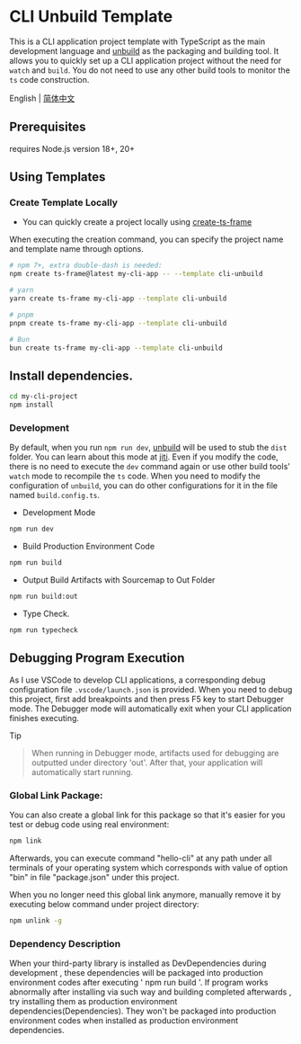 # CLI Unbuild Template

This is a CLI application project template with TypeScript as the main development language and [unbuild](https://github.com/unjs/unbuild) as the packaging and building tool. It allows you to quickly set up a CLI application project without the need for `watch` and `build`. You do not need to use any other build tools to monitor the `ts` code construction.

English | [简体中文](https://github.com/hacxy/cli-template/blob/main/README_zh.md)

## Prerequisites

requires Node.js version 18+, 20+

## Using Templates

### Create Template Locally

- You can quickly create a project locally using [create-ts-frame](https://github.com/hacxy/create-ts-frame)

When executing the creation command, you can specify the project name and template name through options.

```sh
# npm 7+, extra double-dash is needed:
npm create ts-frame@latest my-cli-app -- --template cli-unbuild

# yarn
yarn create ts-frame my-cli-app --template cli-unbuild

# pnpm
pnpm create ts-frame my-cli-app --template cli-unbuild

# Bun
bun create ts-frame my-cli-app --template cli-unbuild
```

## Install dependencies.

```sh
cd my-cli-project
npm install
```

### Development

By default, when you run `npm run dev`, [unbuild](https://github.com/unjs/unbuild) will be used to stub the `dist` folder. You can learn about this mode at [jiti](https://github.com/unjs/jiti). Even if you modify the code, there is no need to execute the `dev` command again or use other build tools' `watch` mode to recompile the `ts` code. When you need to modify the configuration of `unbuild`, you can do other configurations for it in the file named `build.config.ts`.

- Development Mode

```sh
npm run dev
```

- Build Production Environment Code

```sh
npm run build
```

- Output Build Artifacts with Sourcemap to Out Folder

```sh
npm run build:out
```

- Type Check.

```sh
npm run typecheck
```

## Debugging Program Execution

As I use VSCode to develop CLI applications, a corresponding debug configuration file `.vscode/launch.json` is provided. When you need to debug this project, first add breakpoints and then press F5 key to start Debugger mode. The Debugger mode will automatically exit when your CLI application finishes executing.

> [!TIP]

> When running in Debugger mode, artifacts used for debugging are outputted under directory 'out'. After that, your application will automatically start running.

### Global Link Package:

You can also create a global link for this package so that it's easier for you test or debug code using real environment:

```sh
npm link
```

Afterwards, you can execute command "hello-cli" at any path under all terminals of your operating system which corresponds with value of option "bin" in file "package.json" under this project.

When you no longer need this global link anymore, manually remove it by executing below command under project directory:

```sh
npm unlink -g
```

### Dependency Description

When your third-party library is installed as DevDependencies during development , these dependencies will be packaged into production environment codes after executing ' npm run build '. If program works abnormally after installing via such way and building completed afterwards , try installing them as production environment dependencies(Dependencies). They won't be packaged into production environment codes when installed as production environment dependencies.
